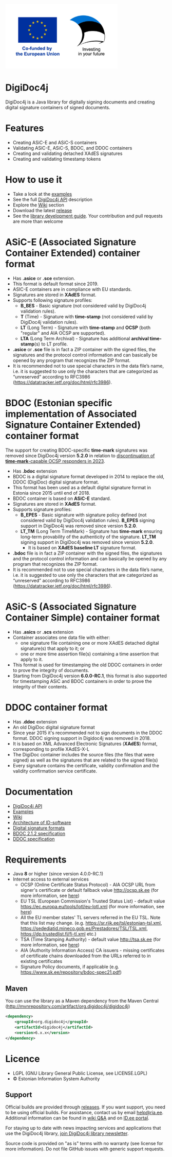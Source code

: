 ﻿<img src="digidoc4j/src/main/doc/resources/Co-funded_by_the_European_Union.jpg" width="350" height="200" alt="Co-funded by the European Union">

# DigiDoc4j
DigiDoc4j is a Java library for digitally signing documents and creating digital signature containers of signed documents.

# Features
* Creating ASiC-E and ASiC-S containers
* Validating ASiC-E, ASiC-S, BDOC, and DDOC containers
* Creating and validating detached XAdES signatures
* Creating and validating timestamp tokens

# How to use it
* Take a look at the [examples](https://github.com/open-eid/digidoc4j/wiki/Examples-of-using-it)
* See the full [DigiDoc4j API](http://open-eid.github.io/digidoc4j/) description
* Explore the [Wiki](https://github.com/open-eid/digidoc4j/wiki) section
* Download the latest [release](https://github.com/open-eid/digidoc4j/releases)
* See the [library development guide](https://github.com/open-eid/digidoc4j/wiki/Development). Your contribution and pull requests are more than welcome

# ASiC-E (Associated Signature Container Extended) container format
* Has **.asice** or **.sce** extension.
* This format is default format since 2019.
* ASIC-E containers are in compliance with EU standards.
* Signatures are stored in **XAdES** format.
* Supports following signature profiles:
  * **B_BES** - Basic signature (not considered valid by DigiDoc4j validation rules).
  * **T** (Time) - Signature with **time-stamp** (not considered valid by DigiDoc4j validation rules).
  * **LT** (Long Term) - Signature with **time-stamp** and **OCSP** (both "regular" and AIA OCSP are supported).
  * **LTA** (Long Term Archival) - Signature has additional **archival time-stamp**(s) to LT profile.
* **.asice** or **.sce** file is in fact a ZIP container with the signed files, the signatures and the protocol control information and can basically be opened by any program that recognizes the ZIP format.
* It is recommended not to use special characters in the data file’s name, i.e. it is suggested to use only the characters that are categorized as “unreserved” according to RFC3986 (https://datatracker.ietf.org/doc/html/rfc3986).

# BDOC (Estonian specific implementation of Associated Signature Container Extended) container format
The support for creating BDOC-specific **time-mark** signatures was removed since DigiDoc4j version **5.2.0** in relation to
[discontinuation of **time-mark**-capable OCSP responders in 2023](https://www.id.ee/en/article/ria-stops-supporting-the-creation-of-the-bdoc-tm-digital-signature-format-in-the-software-it-develops/).

* Has **.bdoc** extension
* BDOC is a digital signature format developed in 2014 to replace the old, DDOC (DigiDoc) digital signature format.
* This format has been used as a default digital signature format in Estonia since 2015 until end of 2018.
* BDOC container is based on **ASiC-E** standard.
* Signatures are stored in **XAdES** format.
* Supports signature profiles:
  * **B_EPES** - Basic signature with signature policy defined (not considered valid by DigiDoc4j validation rules).
    **B_EPES** signing support in DigiDoc4j was removed since version **5.2.0**.
  * **LT_TM** (Long Term TimeMark) - Signature has **time-mark** ensuring long-term provability of the authenticity of the signature.
    **LT_TM** signing support in DigiDoc4j was removed since version **5.2.0**.
    * It is based on **XAdES baseline LT** signature format.
* **.bdoc** file is in fact a ZIP container with the signed files, the signatures and the protocol control information and can basically be opened by any program that recognizes the ZIP format.
* It is recommended not to use special characters in the data file’s name, i.e. it is suggested to use only the characters that are categorized as “unreserved” according to RFC3986 (https://datatracker.ietf.org/doc/html/rfc3986).

# ASiC-S (Associated Signature Container Simple) container format
* Has **.asics** or **.scs** extension
* Container associates one data file with either:
  - one signature file containing one or more XAdES detached digital signature(s) that apply to it; or
  - one or more time assertion file(s) containing a time assertion that apply to it.
* This format is used for timestamping the old DDOC containers in order to prove the integrity of documents.
* Starting from DigiDoc4j version **6.0.0-RC.1**, this format is also supported for timestamping ASiC and BDOC
  containers in order to prove the integrity of their contents.

# DDOC container format
* Has **.ddoc** extension
* An old DigiDoc digital signature format
* Since year 2015 it's recommended not to sign documents in the DDOC format. DDOC signing support in Digidoc4j was removed in 2018.
* It is based on XML Advanced Electronic Signatures (**XAdES**) format, corresponding to  profile XAdES-X-L
* The DigiDoc container includes the source files (the files that were signed) as well as the signatures that are related to the signed file(s)
* Every signature contains the certificate, validity confirmation and the validity confirmation service certificate.

# Documentation
* [DigiDoc4j API](http://open-eid.github.io/digidoc4j/)
* [Examples](https://github.com/open-eid/digidoc4j/wiki/Examples-of-using-it)
* [Wiki](https://github.com/open-eid/digidoc4j/wiki)
* [Architecture of ID-software](http://open-eid.github.io/)
* [Digital signature formats](http://www.id.ee/index.php?id=36108)
* [BDOC 2.1.2 specification](https://www.id.ee/wp-content/uploads/2021/06/bdoc-spec212-eng.pdf)
* [DDOC specification](https://www.id.ee/wp-content/uploads/2020/08/digidoc_format_1.3.pdf)

# Requirements
* Java **8** or higher (since version 4.0.0-RC.1)
* Internet access to external services
  * OCSP (Online Certificate Status Protocol) - AIA OCSP URL from signer's certificate or default fallback value
    http://ocsp.sk.ee (for more information, see
    [here](https://github.com/open-eid/digidoc4j/wiki/Questions-&-Answers#usage-of-aia-ocsp-for-timestamp-based-asic-e-containers-since-release-310))
  * EU TSL (European Commission's Trusted Status List) - default value https://ec.europa.eu/tools/lotl/eu-lotl.xml (for
    more information, see [here](https://github.com/open-eid/digidoc4j/wiki/Examples-of-using-it#using-configuration))
  * All the EU member states' TL servers referred in the EU TSL. Note that this list may change.
    (e.g. https://sr.riik.ee/tsl/estonian-tsl.xml, https://sedediatid.mineco.gob.es/Prestadores/TSL/TSL.xml, https://dp.trustedlist.fi/fi-tl.xml etc.)
  * TSA (Time Stamping Authority) - default value http://tsa.sk.ee (for more information, see
    [here](https://github.com/open-eid/digidoc4j/wiki/Examples-of-using-it#using-configuration))
  * AIA (Authority Information Access) CA issuers - missing certificates of certificate chains downloaded from the URLs
    referred to in existing certificates
  * Signature Policy documents, if applicable (e.g. https://www.sk.ee/repository/bdoc-spec21.pdf)

## Maven
You can use the library as a Maven dependency from the Maven Central (http://mvnrepository.com/artifact/org.digidoc4j/digidoc4j)

```xml
<dependency>
	<groupId>org.digidoc4j</groupId>
	<artifactId>digidoc4j</artifactId>
	<version>6.x.x</version>
</dependency>
```

# Licence
* LGPL (GNU Library General Public License, see LICENSE.LGPL)
* © Estonian Information System Authority

## Support
Official builds are provided through [releases](https://github.com/open-eid/digidoc4j/releases).
If you want support, you need to be using official builds.
For assistance, contact us by email [help@ria.ee](mailto:help@ria.ee).
Additional information can be found in [wiki Q&A](https://github.com/open-eid/digidoc4j/wiki/Questions-&-Answers) and
on [ID.ee portal](https://www.id.ee/en/rubriik/digidoc-libraries/).

For staying up to date with news impacting services and applications that use the DigiDoc4j library,
[join DigiDoc4j library newsletter](https://www.id.ee/en/article/join-dd4j-library-newsletter/).

Source code is provided on "as is" terms with no warranty (see license for more information).
Do not file GitHub issues with generic support requests.
